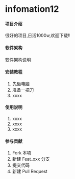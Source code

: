 # infomation12

#### 项目介绍
很好的项目,日活1000w,欢迎下载!!

#### 软件架构
软件架构说明


#### 安装教程

1. 先砸电脑
2. 准备一把刀
3. xxxx

#### 使用说明

1. xxxx
2. xxxx
3. xxxx

#### 参与贡献

1. Fork 本项
2. 新建 Feat_xxx 分支
3. 提交代码
4. 新建 Pull Request

